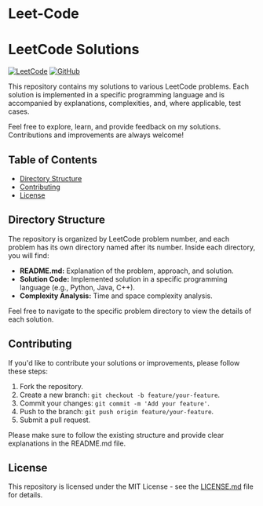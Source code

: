 # Leet-Code
# LeetCode Solutions

[![LeetCode](https://img.shields.io/badge/LeetCode-Solutions-brightgreen)](https://leetcode.com/BojanG99/)
[![GitHub](https://img.shields.io/badge/GitHub-Repository-blue)](https://github.com/BojanG99/Leet-Code)

This repository contains my solutions to various LeetCode problems. Each solution is implemented in a specific programming language and is accompanied by explanations, complexities, and, where applicable, test cases.

Feel free to explore, learn, and provide feedback on my solutions. Contributions and improvements are always welcome!

## Table of Contents

- [Directory Structure](#directory-structure)
- [Contributing](#contributing)
- [License](#license)

## Directory Structure

The repository is organized by LeetCode problem number, and each problem has its own directory named after its number. Inside each directory, you will find:

- **README.md:** Explanation of the problem, approach, and solution.
- **Solution Code:** Implemented solution in a specific programming language (e.g., Python, Java, C++).
- **Complexity Analysis:** Time and space complexity analysis.

Feel free to navigate to the specific problem directory to view the details of each solution.

## Contributing

If you'd like to contribute your solutions or improvements, please follow these steps:

1. Fork the repository.
2. Create a new branch: `git checkout -b feature/your-feature`.
3. Commit your changes: `git commit -m 'Add your feature'`.
4. Push to the branch: `git push origin feature/your-feature`.
5. Submit a pull request.

Please make sure to follow the existing structure and provide clear explanations in the README.md file.

## License

This repository is licensed under the MIT License - see the [LICENSE.md](LICENSE.md) file for details.
